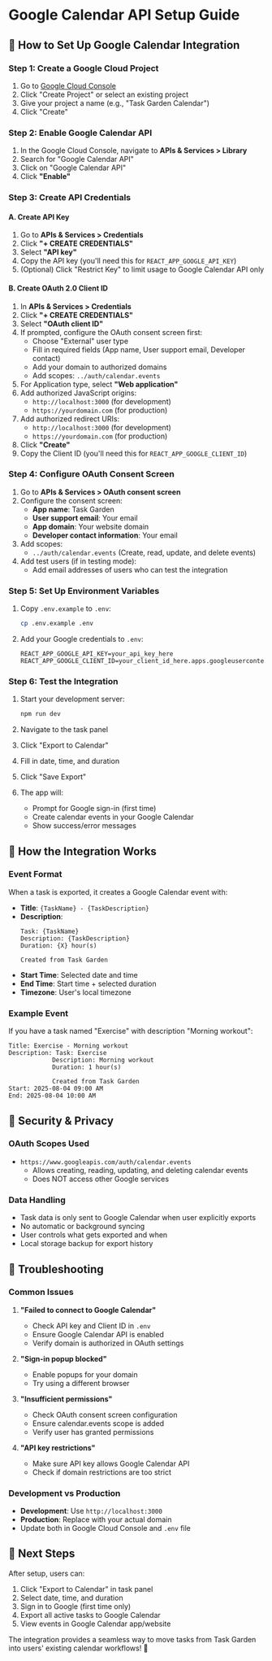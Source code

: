 # Google Calendar API Setup Guide

## 🚀 How to Set Up Google Calendar Integration

### Step 1: Create a Google Cloud Project

1. Go to [Google Cloud Console](https://console.cloud.google.com/)
2. Click "Create Project" or select an existing project
3. Give your project a name (e.g., "Task Garden Calendar")
4. Click "Create"

### Step 2: Enable Google Calendar API

1. In the Google Cloud Console, navigate to **APIs & Services > Library**
2. Search for "Google Calendar API"
3. Click on "Google Calendar API"
4. Click **"Enable"**

### Step 3: Create API Credentials

#### A. Create API Key
1. Go to **APIs & Services > Credentials**
2. Click **"+ CREATE CREDENTIALS"**
3. Select **"API key"**
4. Copy the API key (you'll need this for `REACT_APP_GOOGLE_API_KEY`)
5. (Optional) Click "Restrict Key" to limit usage to Google Calendar API only

#### B. Create OAuth 2.0 Client ID
1. In **APIs & Services > Credentials**
2. Click **"+ CREATE CREDENTIALS"**
3. Select **"OAuth client ID"**
4. If prompted, configure the OAuth consent screen first:
   - Choose "External" user type
   - Fill in required fields (App name, User support email, Developer contact)
   - Add your domain to authorized domains
   - Add scopes: `../auth/calendar.events`
5. For Application type, select **"Web application"**
6. Add authorized JavaScript origins:
   - `http://localhost:3000` (for development)
   - `https://yourdomain.com` (for production)
7. Add authorized redirect URIs:
   - `http://localhost:3000` (for development)
   - `https://yourdomain.com` (for production)
8. Click **"Create"**
9. Copy the Client ID (you'll need this for `REACT_APP_GOOGLE_CLIENT_ID`)

### Step 4: Configure OAuth Consent Screen

1. Go to **APIs & Services > OAuth consent screen**
2. Configure the consent screen:
   - **App name**: Task Garden
   - **User support email**: Your email
   - **App domain**: Your website domain
   - **Developer contact information**: Your email
3. Add scopes:
   - `../auth/calendar.events` (Create, read, update, and delete events)
4. Add test users (if in testing mode):
   - Add email addresses of users who can test the integration

### Step 5: Set Up Environment Variables

1. Copy `.env.example` to `.env`:
   ```bash
   cp .env.example .env
   ```

2. Add your Google credentials to `.env`:
   ```env
   REACT_APP_GOOGLE_API_KEY=your_api_key_here
   REACT_APP_GOOGLE_CLIENT_ID=your_client_id_here.apps.googleusercontent.com
   ```

### Step 6: Test the Integration

1. Start your development server:
   ```bash
   npm run dev
   ```

2. Navigate to the task panel
3. Click "Export to Calendar"
4. Fill in date, time, and duration
5. Click "Save Export"
6. The app will:
   - Prompt for Google sign-in (first time)
   - Create calendar events in your Google Calendar
   - Show success/error messages

## 🔧 How the Integration Works

### Event Format
When a task is exported, it creates a Google Calendar event with:

- **Title**: `{TaskName} - {TaskDescription}`
- **Description**: 
  ```
  Task: {TaskName}
  Description: {TaskDescription}
  Duration: {X} hour(s)
  
  Created from Task Garden
  ```
- **Start Time**: Selected date and time
- **End Time**: Start time + selected duration
- **Timezone**: User's local timezone

### Example Event
If you have a task named "Exercise" with description "Morning workout":

```
Title: Exercise - Morning workout
Description: Task: Exercise
            Description: Morning workout
            Duration: 1 hour(s)
            
            Created from Task Garden
Start: 2025-08-04 09:00 AM
End: 2025-08-04 10:00 AM
```

## 🔐 Security & Privacy

### OAuth Scopes Used
- `https://www.googleapis.com/auth/calendar.events`
  - Allows creating, reading, updating, and deleting calendar events
  - Does NOT access other Google services

### Data Handling
- Task data is only sent to Google Calendar when user explicitly exports
- No automatic or background syncing
- User controls what gets exported and when
- Local storage backup for export history

## 🐛 Troubleshooting

### Common Issues

1. **"Failed to connect to Google Calendar"**
   - Check API key and Client ID in `.env`
   - Ensure Google Calendar API is enabled
   - Verify domain is authorized in OAuth settings

2. **"Sign-in popup blocked"**
   - Enable popups for your domain
   - Try using a different browser

3. **"Insufficient permissions"**
   - Check OAuth consent screen configuration
   - Ensure calendar.events scope is added
   - Verify user has granted permissions

4. **"API key restrictions"**
   - Make sure API key allows Google Calendar API
   - Check if domain restrictions are too strict

### Development vs Production

- **Development**: Use `http://localhost:3000`
- **Production**: Replace with your actual domain
- Update both in Google Cloud Console and `.env` file

## 📝 Next Steps

After setup, users can:
1. Click "Export to Calendar" in task panel
2. Select date, time, and duration
3. Sign in to Google (first time only)
4. Export all active tasks to Google Calendar
5. View events in Google Calendar app/website

The integration provides a seamless way to move tasks from Task Garden into users' existing calendar workflows! 📅

